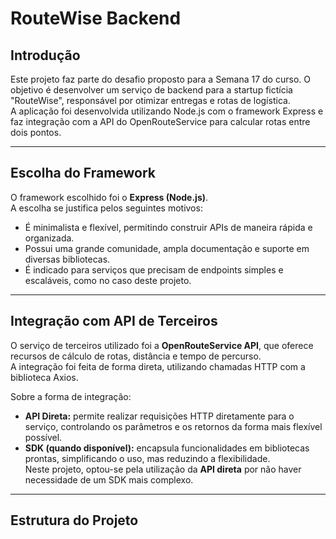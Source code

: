 # RouteWise Backend

## Introdução
Este projeto faz parte do desafio proposto para a Semana 17 do curso. O objetivo é desenvolver um serviço de backend para a startup fictícia "RouteWise", responsável por otimizar entregas e rotas de logística.  
A aplicação foi desenvolvida utilizando Node.js com o framework Express e faz integração com a API do OpenRouteService para calcular rotas entre dois pontos.

---

## Escolha do Framework
O framework escolhido foi o **Express (Node.js)**.  
A escolha se justifica pelos seguintes motivos:
- É minimalista e flexível, permitindo construir APIs de maneira rápida e organizada.  
- Possui uma grande comunidade, ampla documentação e suporte em diversas bibliotecas.  
- É indicado para serviços que precisam de endpoints simples e escaláveis, como no caso deste projeto.  

---

## Integração com API de Terceiros
O serviço de terceiros utilizado foi a **OpenRouteService API**, que oferece recursos de cálculo de rotas, distância e tempo de percurso.  
A integração foi feita de forma direta, utilizando chamadas HTTP com a biblioteca Axios.  

Sobre a forma de integração:  
- **API Direta:** permite realizar requisições HTTP diretamente para o serviço, controlando os parâmetros e os retornos da forma mais flexível possível.  
- **SDK (quando disponível):** encapsula funcionalidades em bibliotecas prontas, simplificando o uso, mas reduzindo a flexibilidade.  
Neste projeto, optou-se pela utilização da **API direta** por não haver necessidade de um SDK mais complexo.  

---

## Estrutura do Projeto

